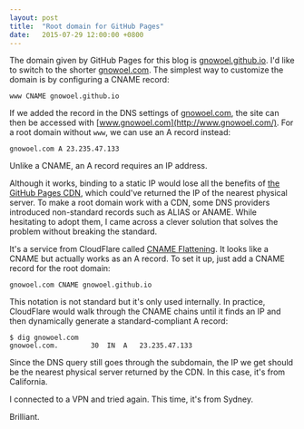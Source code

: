 ```yaml
---
layout: post
title:  "Root domain for GitHub Pages"
date:   2015-07-29 12:00:00 +0800
---
```


The domain given by GitHub Pages for this blog is [gnowoel.github.io](http://gnowoel.github.io/). I'd like to switch to the shorter [gnowoel.com](http://gnowoel.com/). The simplest way to customize the domain is by configuring a CNAME record:

    www CNAME gnowoel.github.io

If we added the record in the DNS settings of [gnowoel.com](http://gnowoel.com/), the site can then be accessed with [www.gnowoel.com](http://www.gnowoel.com/). For a root domain without `www`, we can use an A record instead:

    gnowoel.com A 23.235.47.133

Unlike a CNAME, an A record requires an IP address.

Although it works, binding to a static IP would lose all the benefits of [the GitHub Pages CDN](https://github.com/blog/1715-faster-more-awesome-github-pages), which could've returned the IP of the nearest physical server. To make a root domain work with a CDN, some DNS providers introduced non-standard records such as ALIAS or ANAME. While hesitating to adopt them, I came across a clever solution that solves the problem without breaking the standard.

It's a service from CloudFlare called [CNAME Flattening](https://support.cloudflare.com/hc/en-us/articles/200169056-CNAME-Flattening-RFC-compliant-support-for-CNAME-at-the-root). It looks like a CNAME but actually works as an A record. To set it up, just add a CNAME record for the root domain:

    gnowoel.com CNAME gnowoel.github.io

This notation is not standard but it's only used internally. In practice, CloudFlare would walk through the CNAME chains until it finds an IP and then dynamically generate a standard-compliant A record:

    $ dig gnowoel.com
    gnowoel.com.		30	IN	A	23.235.47.133

Since the DNS query still goes through the subdomain, the IP we get should be the nearest physical server returned by the CDN. In this case, it's from California.

I connected to a VPN and tried again. This time, it's from Sydney.

Brilliant.
